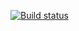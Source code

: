[![Build status](https://ci.appveyor.com/api/projects/status/wduee2p2m8c1aufn?svg=true)](https://ci.appveyor.com/project/Rigazavr/postmanecho)